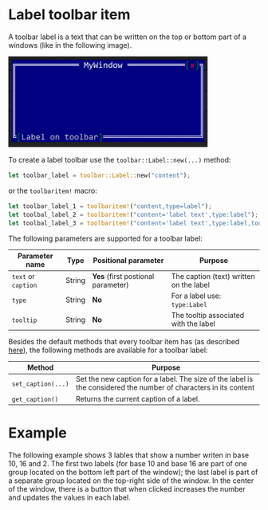 # Label toolbar item

A toolbar label is a text that can be written on the top or bottom part of a windows (like in the following image).

<img src="img/label.png" width=400/>

To create a label toolbar use the `toolbar::Label::new(...)` method:

```rust
let toolbar_label = toolbar::Label::new("content");
```

or the `toolbaritem!` macro:

```rust
let toolbar_label_1 = toolbaritem!("content,type=label");
let toolbal_label_2 = toolbaritem!("content='label text',type:label");
let toolbal_label_3 = toolbaritem!("content='label text',type:label,tooltip:'a tooltip'");
```

The following parameters are supported for a toolbar label:

| Parameter name      | Type   | Positional parameter                | Purpose |
|---------------------|--------|-------------------------------------|---------|
| `text` or `caption` | String | **Yes** (first postional parameter) | The caption (text) written on the label |
| `type`              | String | **No**                              | For a label use: `type:Label` |
| `tooltip`           | String | **No**                              | The tooltip associated with the label |

Besides the default methods that every toolbar item has (as described [here](../toolbar.md#common-methods)), the following methods are available for a toolbar label:

| Method             | Purpose                                                                                                          |
|--------------------|------------------------------------------------------------------------------------------------------------------|
| `set_caption(...)` | Set the new caption for a label. The size of the label is the considered the number of characters in its content |
| `get_caption()`    | Returns the current caption of a label. |

# Example

The following example shows 3 lables that show a number writen in base 10, 16 and 2. The first two labels (for base 10 and base 16 are part of one group located on the bottom left part of the window); the last label is part of a separate group located on the top-right side of the window. In the center of the window, there is a button that when clicked increases the number and updates the values in each label.
